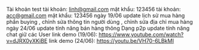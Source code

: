 Tài khoản test
tài khoản: linh@gmail.com
mật khẩu: 123456
tài khoản: acc@gmail.com
mật khẩu: 123456
ngày 19/06
update lịch sử mua hàng phần buying ,
chỉnh sửa thông tin người dùng ,
chỉnh sửa địa chỉ mua hàng
ngày 24/06
update tính năng bán hàng thông Dạng p2p
update tính năng chat giữ các User
link demo (19/06): https://www.youtube.com/watch?v=dJRX0yXKiBE
link demo (24/06): https://youtu.be/VH70-6LBkMI
